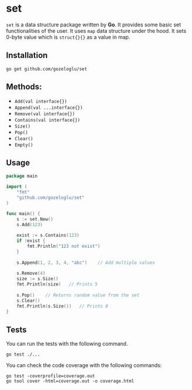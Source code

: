 # set

`set` is a data structure package written by **Go**. It provides some basic set functionalities of the user. It uses 
`map` data structure under the hood. It sets 0-byte value which is `struct{}{}` as a value in map. 

## Installation

```shell
go get github.com/gozeloglu/set
```

## Methods:

* `Add(val interface{})`
* `Append(val ...interface{})`
* `Remove(val interface{})`
* `Contains(val interface{})`
* `Size()`
* `Pop()`
* `Clear()`
* `Empty()`

## Usage

```go
package main

import (
	"fmt"
	"github.com/gozeloglu/set"
)

func main() {
    s := set.New()
    s.Add(123)
	
    exist := s.Contains(123)
    if !exist {
        fmt.Println("123 not exist")
    }
	
    s.Append(1, 2, 3, 4, "abc")    // Add multiple values
	
    s.Remove(4)
    size := s.Size()
    fmt.Println(size)   // Prints 5
	
    s.Pop()    // Returns random value from the set
    s.Clear()
    fmt.Println(s.Size())   // Prints 0
}
```

## Tests

You can run the tests with the following command.

```shell
go test ./...
```

You can check the code coverage with the following commands:

```shell
go test -coverprofile=coverage.out
go tool cover -html=coverage.out -o coverage.html
```
